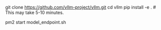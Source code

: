 git clone https://github.com/vllm-project/vllm.git
cd vllm
pip install -e .  # This may take 5-10 minutes.

pm2 start model_endpoint.sh